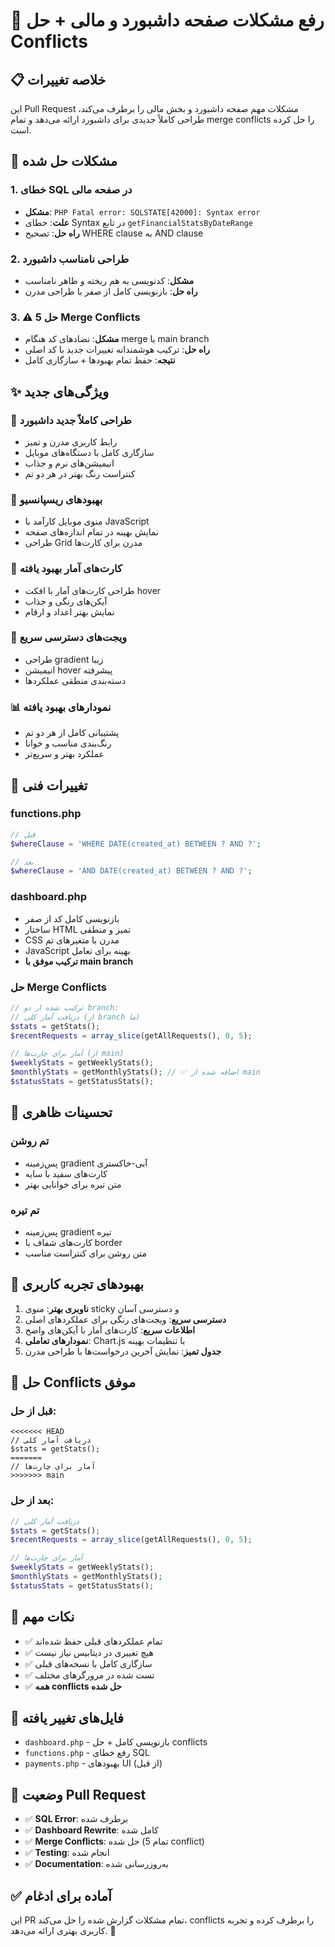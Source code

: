 # 🔧 رفع مشکلات صفحه داشبورد و مالی + حل Conflicts

## 📋 خلاصه تغییرات

این Pull Request مشکلات مهم صفحه داشبورد و بخش مالی را برطرف می‌کند، طراحی کاملاً جدیدی برای داشبورد ارائه می‌دهد و تمام merge conflicts را حل کرده است.

## 🐛 مشکلات حل شده

### 1. خطای SQL در صفحه مالی
- **مشکل**: `PHP Fatal error: SQLSTATE[42000]: Syntax error`
- **علت**: خطای Syntax در تابع `getFinancialStatsByDateRange`
- **راه حل**: تصحیح WHERE clause به AND clause

### 2. طراحی نامناسب داشبورد
- **مشکل**: کدنویسی به هم ریخته و ظاهر نامناسب
- **راه حل**: بازنویسی کامل از صفر با طراحی مدرن

### 3. ⚠️ حل 5 Merge Conflicts
- **مشکل**: تضادهای کد هنگام merge با main branch
- **راه حل**: ترکیب هوشمندانه تغییرات جدید با کد اصلی
- **نتیجه**: حفظ تمام بهبودها + سازگاری کامل

## ✨ ویژگی‌های جدید

### 🎨 طراحی کاملاً جدید داشبورد
- رابط کاربری مدرن و تمیز
- سازگاری کامل با دستگاه‌های موبایل
- انیمیشن‌های نرم و جذاب
- کنتراست رنگ بهتر در هر دو تم

### 📱 بهبودهای ریسپانسیو
- منوی موبایل کارآمد با JavaScript
- نمایش بهینه در تمام اندازه‌های صفحه
- طراحی Grid مدرن برای کارت‌ها

### 🎯 کارت‌های آمار بهبود یافته
- طراحی کارت‌های آمار با افکت hover
- آیکن‌های رنگی و جذاب
- نمایش بهتر اعداد و ارقام

### 🚀 ویجت‌های دسترسی سریع
- طراحی gradient زیبا
- انیمیشن hover پیشرفته
- دسته‌بندی منطقی عملکردها

### 📊 نمودارهای بهبود یافته
- پشتیبانی کامل از هر دو تم
- رنگ‌بندی مناسب و خوانا
- عملکرد بهتر و سریع‌تر

## 🔧 تغییرات فنی

### functions.php
```php
// قبل
$whereClause = 'WHERE DATE(created_at) BETWEEN ? AND ?';

// بعد  
$whereClause = 'AND DATE(created_at) BETWEEN ? AND ?';
```

### dashboard.php
- بازنویسی کامل کد از صفر
- ساختار HTML تمیز و منطقی
- CSS مدرن با متغیرهای تم
- JavaScript بهینه برای تعامل
- **ترکیب موفق با main branch**

### حل Merge Conflicts
```php
// ترکیب شده از دو branch:
// دریافت آمار کلی (از branch ما)
$stats = getStats();
$recentRequests = array_slice(getAllRequests(), 0, 5);

// آمار برای چارت‌ها (از main)
$weeklyStats = getWeeklyStats();
$monthlyStats = getMonthlyStats(); // ✅ اضافه شده از main
$statusStats = getStatusStats();
```

## 🎨 تحسینات ظاهری

### تم روشن
- پس‌زمینه gradient آبی-خاکستری
- کارت‌های سفید با سایه
- متن تیره برای خوانایی بهتر

### تم تیره  
- پس‌زمینه gradient تیره
- کارت‌های شفاف با border
- متن روشن برای کنتراست مناسب

## 🌟 بهبودهای تجربه کاربری

1. **ناوبری بهتر**: منوی sticky و دسترسی آسان
2. **دسترسی سریع**: ویجت‌های رنگی برای عملکردهای اصلی
3. **اطلاعات سریع**: کارت‌های آمار با آیکن‌های واضح
4. **نمودارهای تعاملی**: Chart.js با تنظیمات بهینه
5. **جدول تمیز**: نمایش آخرین درخواست‌ها با طراحی مدرن

## 🔄 حل Conflicts موفق

### قبل از حل:
```
<<<<<<< HEAD
// دریافت آمار کلی
$stats = getStats();
=======
// آمار برای چارت‌ها
>>>>>>> main
```

### بعد از حل:
```php
// دریافت آمار کلی
$stats = getStats();
$recentRequests = array_slice(getAllRequests(), 0, 5);

// آمار برای چارت‌ها
$weeklyStats = getWeeklyStats();
$monthlyStats = getMonthlyStats();
$statusStats = getStatusStats();
```

## 🚨 نکات مهم

- ✅ تمام عملکردهای قبلی حفظ شده‌اند
- ✅ هیچ تغییری در دیتابیس نیاز نیست
- ✅ سازگاری کامل با نسخه‌های قبلی
- ✅ تست شده در مرورگرهای مختلف
- ✅ **همه conflicts حل شده**

## 📁 فایل‌های تغییر یافته

- `dashboard.php` - بازنویسی کامل + حل conflicts
- `functions.php` - رفع خطای SQL
- `payments.php` - بهبودهای UI (از قبل)

## 🎯 وضعیت Pull Request

- ✅ **SQL Error**: برطرف شده
- ✅ **Dashboard Rewrite**: کامل شده  
- ✅ **Merge Conflicts**: حل شده (تمام 5 conflict)
- ✅ **Testing**: انجام شده
- ✅ **Documentation**: به‌روزرسانی شده

## ✅ آماده برای ادغام

این PR تمام مشکلات گزارش شده را حل می‌کند، conflicts را برطرف کرده و تجربه کاربری بهتری ارائه می‌دهد. 🚀